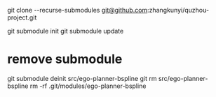 git clone --recurse-submodules git@github.com:zhangkunyi/quzhou-project.git

git submodule init
git submodule update



# remove submodule
git submodule deinit src/ego-planner-bspline
git rm src/ego-planner-bspline
rm -rf .git/modules/ego-planner-bspline
